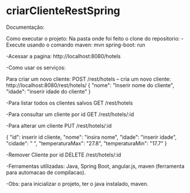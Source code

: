 # criarClienteRestSpring
Documentação:

Como executar o projeto:
Na pasta onde foi feito o clone do repositorio:
-Execute usando o comando maven: mvn spring-boot: run

-Acessar a pagina: http://localhost:8080/hotels 

-Como usar os serviços:

Para criar um novo cliente:
POST /rest/hotels – cria um novo cliente:
http://localhost:8080/rest/hotels/ 
{
    "nome": "Inserir nome do cliente",
    "idade": "inserir idade do cliente"
}

-Para listar todos os clientes salvos
GET /rest/hotels

-Para consultar um cliente por id
GET /rest/hotels/:id

-Para alterar um cliente
PUT /rest/hotels/:id

{
    "id": inserir id cliente,
    "nome": "insira nome",
    "idade": "inserir idade",
    "cidade": " ",
    "temperaturaMax": "27.8",
    "temperaturaMin": "17.7"
}

-Remover Cliente por id
DELETE /rest/hotels/:id


-Ferramentas utilizadas:
Java, Spring Boot, angular.js, maven (ferramenta para automacao de compilacao).

-Obs: para inicializar o projeto, ter o java instalado, maven.
